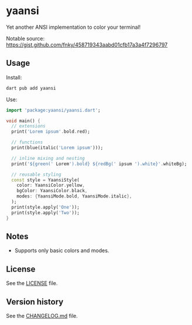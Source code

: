 # yaansi

Yet another ANSI implementation to color your terminal!

Notable source: https://gist.github.com/fnky/458719343aabd01cfb17a3a4f7296797

## Usage

Install:
```bash
dart pub add yaansi
```

Use:
```dart
import 'package:yaansi/yaansi.dart';

void main() {
  // extensions
  print('Lorem ipsum'.bold.red);

  // functions
  print(blue(italic('Lorem ipsum')));

  // inline mixing and nesting
  print('${green(' Lorem').bold} ${redBg(' ipsum ').white}'.whiteBg);

  // reusable styling
  const style = YaansiStyle(
    color: YaansiColor.yellow,
    bgColor: YaansiColor.black,
    modes: {YaansiMode.bold, YaansiMode.italic},
  );
  print(style.apply('One'));
  print(style.apply('Two'));
}
 ```

## Notes

- Supports only basic colors and modes.

## License

See the [LICENSE](LICENSE) file.

## Version history

See the [CHANGELOG.md](CHANGELOG.md) file.
